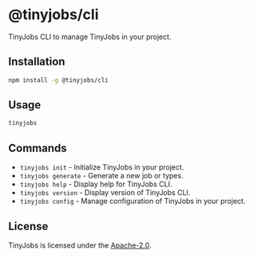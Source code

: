 # @tinyjobs/cli

TinyJobs CLI to manage TinyJobs in your project.

## Installation

```bash
npm install -g @tinyjobs/cli
```

## Usage

```bash
tinyjobs
```

## Commands

- `tinyjobs init` - Initialize TinyJobs in your project.
- `tinyjobs generate` - Generate a new job or types.
- `tinyjobs help` - Display help for TinyJobs CLI.
- `tinyjobs version` - Display version of TinyJobs CLI.
- `tinyjobs config` - Manage configuration of TinyJobs in your project.


## License
TinyJobs is licensed under the [Apache-2.0](LICENSE).